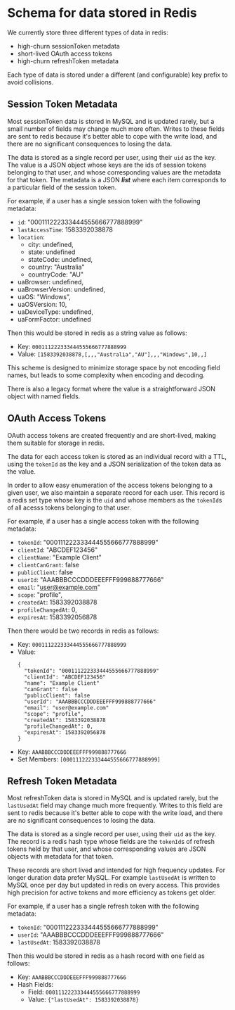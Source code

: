 # Schema for data stored in Redis

We currently store three different types of data in redis:

- high-churn sessionToken metadata
- short-lived OAuth access tokens
- high-churn refreshToken metadata

Each type of data is stored under a different (and configurable) key prefix
to avoid collisions.

## Session Token Metadata

Most sessionToken data is stored in MySQL and is updated rarely, but a small
number of fields may change much more often. Writes to these fields are sent
to redis because it's better able to cope with the write load, and there are
no significant consequences to losing the data.

The data is stored as a single record per user, using their `uid` as the key.
The value is a JSON object whose keys are the ids of session tokens belonging
to that user, and whose corresponding values are the metadata for that token.
The metadata is a JSON **_list_** where each item corresponds to a particular
field of the session token.

For example, if a user has a single session token with the following metadata:

- `id`: "000111222333444555666777888999"
- `lastAccessTime`: 1583392038878
- `location`:
  - city: undefined,
  - state: undefined
  - stateCode: undefined,
  - country: "Australia"
  - countryCode: "AU"
- uaBrowser: undefined,
- uaBrowserVersion: undefined,
- uaOS: "Windows",
- uaOSVersion: 10,
- uaDeviceType: undefined,
- uaFormFactor: undefined

Then this would be stored in redis as a string value as follows:

- Key: `000111222333444555666777888999`
- Value: `[1583392038878,[,,,"Australia","AU"],,,"Windows",10,,]`

This scheme is designed to minimize storage space by not encoding field names,
but leads to some complexity when encoding and decoding.

There is also a legacy format where the value is a straightforward JSON object
with named fields.

## OAuth Access Tokens

OAuth access tokens are created frequently and are short-lived, making them
suitable for storage in redis.

The data for each access token is stored as an individual record with a TTL,
using the `tokenId` as the key and a JSON serialization of the token data
as the value.

In order to allow easy enumeration of the access tokens belonging to a given
user, we also maintain a separate record for each user. This record is a redis
set type whose key is the `uid` and whose members as the `tokenId`s of all
acesss tokens belonging to that user.

For example, if a user has a single access token with the following metadata:

- `tokenId`: "000111222333444555666777888999"
- `clientId`: "ABCDEF123456"
- `clientName`: "Example Client"
- `clientCanGrant`: false
- `publicClient`: false
- `userId`: "AAABBBCCCDDDEEEFFF999888777666"
- `email`: "user@example.com"
- `scope`: "profile",
- `createdAt`: 1583392038878
- `profileChangedAt`: 0,
- `expiresAt`: 1583392056878

Then there would be two records in redis as follows:

- Key: `000111222333444555666777888999`
- Value:
  ```
  {
    "tokenId": "000111222333444555666777888999"
    "clientId": "ABCDEF123456"
    "name": "Example Client"
    "canGrant": false
    "publicClient": false
    "userId": "AAABBBCCCDDDEEEFFF999888777666"
    "email": "user@example.com"
    "scope": "profile",
    "createdAt": 1583392038878
    "profileChangedAt": 0,
    "expiresAt": 1583392056878
  }
  ```
- Key: `AAABBBCCCDDDEEEFFF999888777666`
- Set Members: `[000111222333444555666777888999]`

## Refresh Token Metadata

Most refreshToken data is stored in MySQL and is updated rarely, but the `lastUsedAt`
field may change much more frequently. Writes to this field are sent to redis
because it's better able to cope with the write load, and there are no significant
consequences to losing the data.

The data is stored as a single record per user, using their `uid` as the key.
The record is a redis hash type whose fields are the `tokenId`s of refresh tokens
held by that user, and whose corresponding values are JSON objects with metadata
for that token.

These records are short lived and intended for high frequency updates. For longer
duration data prefer MySQL. For example `lastUsedAt` is written to MySQL once
per day but updated in redis on every access. This provides high precision
for active tokens and more efficiency as tokens get older.

For example, if a user has a single refresh token with the following metadata:

- `tokenId`: "000111222333444555666777888999"
- `userId`: "AAABBBCCCDDDEEEFFF999888777666"
- `lastUsedAt`: 1583392038878

Then this would be stored in redis as a hash record with one field as follows:

- Key: `AAABBBCCCDDDEEEFFF999888777666`
- Hash Fields:
  - Field: `000111222333444555666777888999`
  - Value: `{"lastUsedAt": 1583392038878}`
